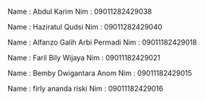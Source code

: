 Name : Abdul Karim
Nim : 09011282429038

Name : Haziratul Qudsi
Nim : 09011282429040

Name : Alfanzo Galih Arbi Permadi
Nim : 09011182429018

Name : Faril Bily Wijaya
Nim : 09011182429021

Name : Bemby Dwigantara Anom
Nim : 09011182429015

Name : firly ananda riski
Nim : 09011182429016
